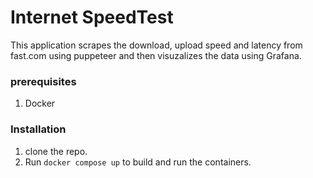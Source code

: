 # Internet SpeedTest 

This application scrapes the download, upload speed and latency from fast.com using puppeteer and then visuzalizes the data using Grafana.

### prerequisites
1. Docker

### Installation
1. clone the repo.
2. Run `docker compose up` to build and run the containers.